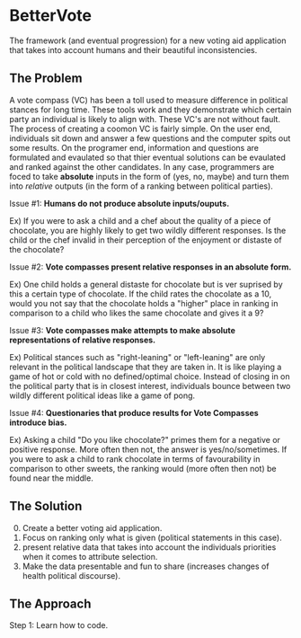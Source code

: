 # BetterVote
The framework (and eventual progression) for a new voting aid application that takes into account humans and their beautiful inconsistencies. 

## **The Problem**

A vote compass (VC) has been a toll used to measure difference in political stances for long time. These tools work and they demonstrate which certain party an individual is likely to align with. These VC's are not without fault. The process of creating a coomon VC is fairly simple. On the user end, individuals sit down and answer a few questions and the computer spits out some results. On the programer end, information and questions are formulated and evaulated so that thier eventual solutions can be evaulated and ranked against the other candidates. In any case, programmers are foced to take **absolute** inputs in the form of (yes, no, maybe) and turn them into _relative_ outputs (in the form of a ranking between political parties).

Issue #1: **Humans do not produce absolute inputs/ouputs.**

Ex) If you were to ask a child and a chef about the quality of a piece of chocolate, you are highly likely to get two wildly different responses. Is the child or the chef invalid in their perception of the enjoyment or distaste of the chocolate?


Issue #2: **Vote compasses present relative responses in an absolute form.**

Ex) One child holds a general distaste for chocolate but is ver suprised by this a certain type of chocolate. If the child rates the chocolate as a 10, would you not say that the chocolate holds a "higher" place in ranking in comparison to a child who likes the same chocolate and gives it a 9?


Issue #3: **Vote compasses make attempts to make absolute representations of relative responses.**

Ex) Political stances such as "right-leaning" or "left-leaning" are only relevant in the political landscape that they are taken in. It is like playing a game of hot or cold with no defined/optimal choice. Instead of closing in on the political party that is in closest interest, individuals bounce between two wildly different political ideas like a game of pong.

Issue #4: **Questionaries that produce results for Vote Compasses introduce bias.**

Ex) Asking a child "Do you like chocolate?" primes them for a negative or positive response. More often then not, the answer is yes/no/sometimes. If you were to ask a child to rank chocolate in terms of favourability in comparison to other sweets, the ranking would (more often then not) be found near the middle.


## **The Solution**
0. Create a better voting aid application.
1. Focus on ranking only what is given (political statements in this case).
2. present relative data that takes into account the individuals priorities when it comes to attribute selection.
3. Make the data presentable and fun to share (increases changes of health political discourse).

## **The Approach**
Step 1: Learn how to code.
